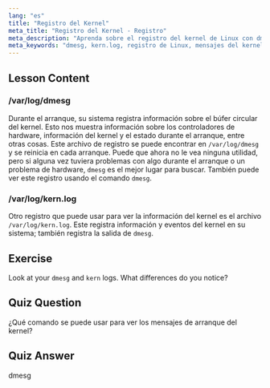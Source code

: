 ```yaml
---
lang: "es"
title: "Registro del Kernel"
meta_title: "Registro del Kernel - Registro"
meta_description: "Aprenda sobre el registro del kernel de Linux con dmesg y kern.log. Comprenda los mensajes de arranque y los problemas de hardware. Explore los registros del kernel para obtener información del sistema."
meta_keywords: "dmesg, kern.log, registro de Linux, mensajes del kernel, registro de arranque, tutorial de Linux, guía para principiantes"
---
```


## Lesson Content

### /var/log/dmesg

Durante el arranque, su sistema registra información sobre el búfer circular del kernel. Esto nos muestra información sobre los controladores de hardware, información del kernel y el estado durante el arranque, entre otras cosas. Este archivo de registro se puede encontrar en `/var/log/dmesg` y se reinicia en cada arranque. Puede que ahora no le vea ninguna utilidad, pero si alguna vez tuviera problemas con algo durante el arranque o un problema de hardware, `dmesg` es el mejor lugar para buscar. También puede ver este registro usando el comando `dmesg`.

### /var/log/kern.log

Otro registro que puede usar para ver la información del kernel es el archivo `/var/log/kern.log`. Este registra información y eventos del kernel en su sistema; también registra la salida de `dmesg`.

## Exercise

Look at your `dmesg` and `kern` logs. What differences do you notice?

## Quiz Question

¿Qué comando se puede usar para ver los mensajes de arranque del kernel?

## Quiz Answer

dmesg
